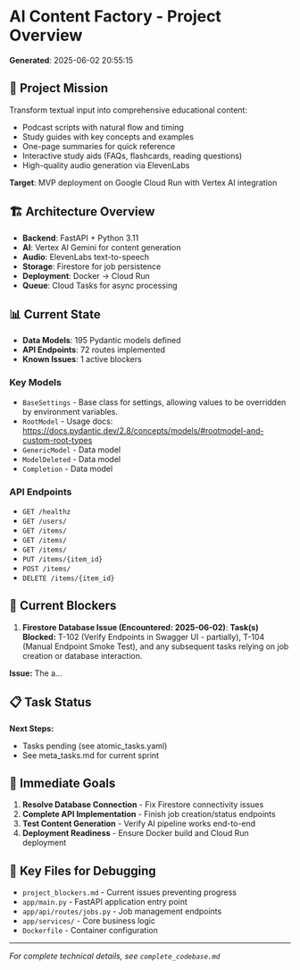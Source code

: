 # AI Content Factory - Project Overview
**Generated**: 2025-06-02 20:55:15

## 🎯 Project Mission

Transform textual input into comprehensive educational content:
- Podcast scripts with natural flow and timing
- Study guides with key concepts and examples
- One-page summaries for quick reference
- Interactive study aids (FAQs, flashcards, reading questions)
- High-quality audio generation via ElevenLabs

**Target**: MVP deployment on Google Cloud Run with Vertex AI integration

## 🏗 Architecture Overview

- **Backend**: FastAPI + Python 3.11
- **AI**: Vertex AI Gemini for content generation
- **Audio**: ElevenLabs text-to-speech
- **Storage**: Firestore for job persistence
- **Deployment**: Docker → Cloud Run
- **Queue**: Cloud Tasks for async processing

## 📊 Current State

- **Data Models**: 195 Pydantic models defined
- **API Endpoints**: 72 routes implemented
- **Known Issues**: 1 active blockers

### Key Models
- `BaseSettings` - Base class for settings, allowing values to be overridden by environment variables.
- `RootModel` - Usage docs: https://docs.pydantic.dev/2.8/concepts/models/#rootmodel-and-custom-root-types
- `GenericModel` - Data model
- `ModelDeleted` - Data model
- `Completion` - Data model

### API Endpoints
- `GET /healthz`
- `GET /users/`
- `GET /items/`
- `GET /items/`
- `GET /items/`
- `PUT /items/{item_id}`
- `POST /items/`
- `DELETE /items/{item_id}`

## 🚨 Current Blockers

1. **Firestore Database Issue (Encountered: 2025-06-02)**: **Task(s) Blocked:** T-102 (Verify Endpoints in Swagger UI - partially), T-104 (Manual Endpoint Smoke Test), and any subsequent tasks relying on job creation or database interaction.

**Issue:** The a...

## 📋 Task Status

**Next Steps:**
- Tasks pending (see atomic_tasks.yaml)
- See meta_tasks.md for current sprint

## 🎯 Immediate Goals

1. **Resolve Database Connection** - Fix Firestore connectivity issues
2. **Complete API Implementation** - Finish job creation/status endpoints
3. **Test Content Generation** - Verify AI pipeline works end-to-end
4. **Deployment Readiness** - Ensure Docker build and Cloud Run deployment

## 📁 Key Files for Debugging

- `project_blockers.md` - Current issues preventing progress
- `app/main.py` - FastAPI application entry point
- `app/api/routes/jobs.py` - Job management endpoints
- `app/services/` - Core business logic
- `Dockerfile` - Container configuration

---
*For complete technical details, see `complete_codebase.md`*
